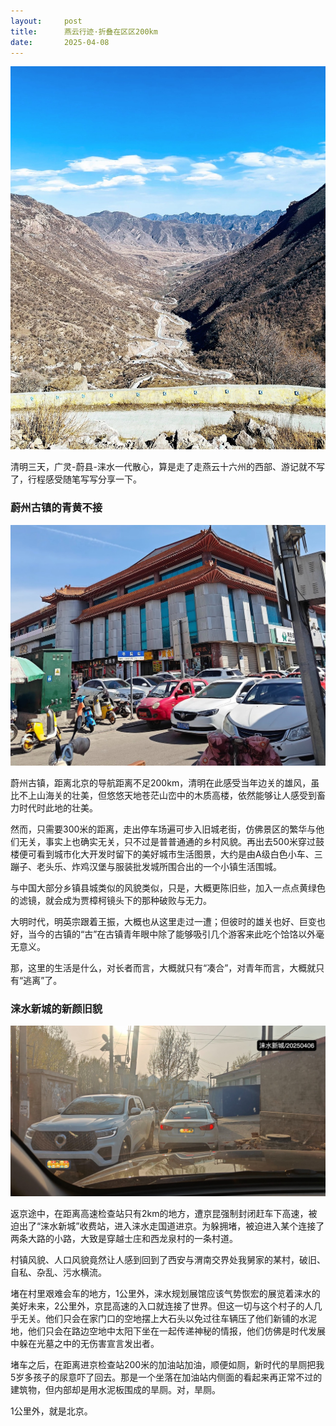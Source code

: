 ```yaml
---
layout:     post
title:      燕云行迹·折叠在区区200km
date:       2025-04-08
---
```

![燕云行迹](/images/202504/yanyun-header.jpg)


清明三天，广灵-蔚县-涞水一代散心，算是走了走燕云十六州的西部、游记就不写了，行程感受随笔写写分享一下。

### 蔚州古镇的青黄不接  

![蔚州古城](/images/202504/yuzhou.jpg)

蔚州古镇，距离北京的导航距离不足200km，清明在此感受当年边关的雄风，虽比不上山海关的壮美，但悠悠天地苍茫山峦中的木质高楼，依然能够让人感受到畜力时代时此地的壮美。

然而，只需要300米的距离，走出停车场遍可步入旧城老街，仿佛景区的繁华与他们无关，事实上也确实无关，只不过是普普通通的乡村风貌。再出去500米穿过鼓楼便可看到城市化大开发时留下的美好城市生活图景，大约是由A级白色小车、三蹦子、老头乐、炸鸡汉堡与服装批发城所围合出的一个小镇生活围城。

与中国大部分乡镇县城类似的风貌类似，只是，大概更陈旧些，加入一点点黄绿色的滤镜，就会成为贾樟柯镜头下的那种破败与无力。

大明时代，明英宗跟着王振，大概也从这里走过一遭；但彼时的雄关也好、巨变也好，当今的古镇的“古”在古镇青年眼中除了能够吸引几个游客来此吃个饸饹以外毫无意义。

那，这里的生活是什么，对长者而言，大概就只有“凑合”，对青年而言，大概就只有“逃离”了。



### 涞水新城的新颜旧貌

![涞水新城](/images/202504/laishuixincheng.jpg)

返京途中，在距离高速检查站只有2km的地方，遭京昆强制封闭赶车下高速，被迫出了“涞水新城”收费站，进入涞水走国道进京。为躲拥堵，被迫进入某个连接了两条大路的小路，大致是穿越士庄和西龙泉村的一条村道。

村镇风貌、人口风貌竟然让人感到回到了西安与渭南交界处我舅家的某村，破旧、自私、杂乱、污水横流。

堵在村里艰难会车的地方，1公里外，涞水规划展馆应该气势恢宏的展览着涞水的美好未来，2公里外，京昆高速的入口就连接了世界。但这一切与这个村子的人几乎无关。他们只会在家门口的空地摆上大石头以免过往车辆压了他们新铺的水泥地，他们只会在路边空地中太阳下坐在一起传递神秘的情报，他们仿佛是时代发展中躲在光墓之中的无伤害宣言发出者。

堵车之后，在距离进京检查站200米的加油站加油，顺便如厕，新时代的旱厕把我5岁多孩子的尿意吓了回去。那是一个坐落在加油站内侧面的看起来再正常不过的建筑物，但内部却是用水泥板围成的旱厕。对，旱厕。

1公里外，就是北京。
